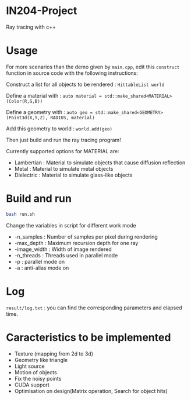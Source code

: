 # IN204-Project
Ray tracing with c++

# Usage
For more scenarios than the demo given by `main.cpp`, edit this `construct` function in source code with the following instructions:

Construct a list for all objects to be rendered : `HittableList world`

Define a material with : `auto material = std::make_shared<MATERIAL>(Color(R,G,B))`

Define a geometry with : `auto geo = std::make_shared<GEOMETRY>(Point3d(X,Y,Z), RADIUS, material)`

Add this geometry to world : `world.add(geo)`

Then just build and run the ray tracing program!

Currently supported options for MATERIAL are:
 - Lambertian : Material to simulate objects that cause diffusion reflection
 - Metal : Material to simulate metal objects
 - Dielectric : Material to simulate glass-like objects

# Build and run
```bash
bash run.sh
```
Change the variables in script for different work mode
 - -n_samples : Number of samples per pixel during rendering
 - -max_depth : Maximum recursion depth for one ray
 - -image_width : Width of image rendered
 - -n_threads : Threads used in parallel mode
 - -p : parallel mode on
 - -a : anti-alias mode on

# Log
`result/log.txt` : you can find the corresponding parameters and elapsed time.

# Caracteristics to be implemented
 - Texture (mapping from 2d to 3d)
 - Geometry like triangle
 - Light source
 - Motion of objects
 - Fix the noisy points
 - CUDA support
 - Optimisation on design(Matrix operation, Search for object hits)